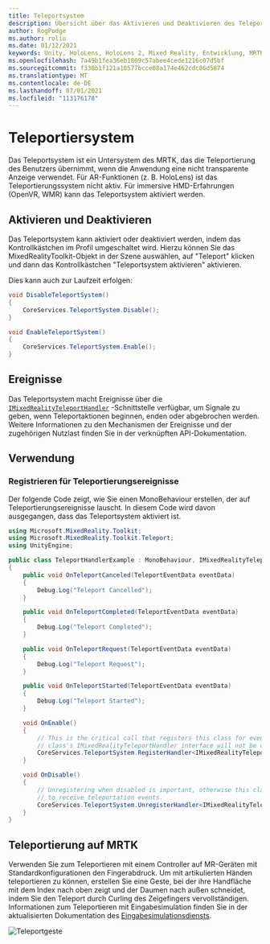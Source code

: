 ```yaml
---
title: Teleportsystem
description: Übersicht über das Aktivieren und Deaktivieren des Teleport-Systems in MRTK
author: RogPodge
ms.author: roliu
ms.date: 01/12/2021
keywords: Unity, HoloLens, HoloLens 2, Mixed Reality, Entwicklung, MRTK, Teleport-System,
ms.openlocfilehash: 7a49b1fea36eb1809c57abee4cede1216c07d5bf
ms.sourcegitcommit: f338b1f121a10577bcce08a174e462cdc86d5874
ms.translationtype: MT
ms.contentlocale: de-DE
ms.lasthandoff: 07/01/2021
ms.locfileid: "113176178"
---
```

# <a name="teleport-system"></a>Teleportiersystem

Das Teleportsystem ist ein Untersystem des MRTK, das die Teleportierung des Benutzers übernimmt, wenn die Anwendung eine nicht transparente Anzeige verwendet. Für AR-Funktionen (z. B. HoloLens) ist das Teleportierungssystem nicht aktiv. Für immersive HMD-Erfahrungen (OpenVR, WMR) kann das Teleportsystem aktiviert werden.

## <a name="enabling-and-disabling"></a>Aktivieren und Deaktivieren

Das Teleportsystem kann aktiviert oder deaktiviert werden, indem das Kontrollkästchen im Profil umgeschaltet wird.
Hierzu können Sie das MixedRealityToolkit-Objekt in der Szene auswählen, auf "Teleport" klicken und dann das Kontrollkästchen "Teleportsystem aktivieren" aktivieren.

Dies kann auch zur Laufzeit erfolgen:

```c#
void DisableTeleportSystem()
{
    CoreServices.TeleportSystem.Disable();
}

void EnableTeleportSystem()
{
    CoreServices.TeleportSystem.Enable();
}
```

## <a name="events"></a>Ereignisse

Das Teleportsystem macht Ereignisse über die [`IMixedRealityTeleportHandler`](xref:Microsoft.MixedReality.Toolkit.Teleport.IMixedRealityTeleportHandler) -Schnittstelle verfügbar, um Signale zu geben, wenn Teleportaktionen beginnen, enden oder abgebrochen werden.
Weitere Informationen zu den Mechanismen der Ereignisse und der zugehörigen Nutzlast finden Sie in der verknüpften API-Dokumentation.

## <a name="usage"></a>Verwendung

### <a name="how-to-register-for-teleportation-events"></a>Registrieren für Teleportierungsereignisse

Der folgende Code zeigt, wie Sie einen MonoBehaviour erstellen, der auf Teleportierungsereignisse lauscht. In diesem Code wird davon ausgegangen, dass das Teleportsystem aktiviert ist.

```c#
using Microsoft.MixedReality.Toolkit;
using Microsoft.MixedReality.Toolkit.Teleport;
using UnityEngine;

public class TeleportHandlerExample : MonoBehaviour, IMixedRealityTeleportHandler
{
    public void OnTeleportCanceled(TeleportEventData eventData)
    {
        Debug.Log("Teleport Cancelled");
    }

    public void OnTeleportCompleted(TeleportEventData eventData)
    {
        Debug.Log("Teleport Completed");
    }

    public void OnTeleportRequest(TeleportEventData eventData)
    {
        Debug.Log("Teleport Request");
    }

    public void OnTeleportStarted(TeleportEventData eventData)
    {
        Debug.Log("Teleport Started");
    }

    void OnEnable()
    {
        // This is the critical call that registers this class for events. Without this
        // class's IMixedRealityTeleportHandler interface will not be called.
        CoreServices.TeleportSystem.RegisterHandler<IMixedRealityTeleportHandler>(this);
    }

    void OnDisable()
    {
        // Unregistering when disabled is important, otherwise this class will continue
        // to receive teleportation events.
        CoreServices.TeleportSystem.UnregisterHandler<IMixedRealityTeleportHandler>(this);
    }
}
```

## <a name="teleporting-on-mrtk"></a>Teleportierung auf MRTK

Verwenden Sie zum Teleportieren mit einem Controller auf MR-Geräten mit Standardkonfigurationen den Fingerabdruck. Um mit artikulierten Händen teleportieren zu können, erstellen Sie eine Geste, bei der ihre Handfläche mit dem Index nach oben zeigt und der Daumen nach außen schneidet, indem Sie den Teleport durch Curling des Zeigefingers vervollständigen. Informationen zum Teleportieren mit Eingabesimulation finden Sie in der aktualisierten Dokumentation des [Eingabesimulationsdiensts](../input-simulation/input-simulation-service.md).

  ![Teleportgeste](../images/teleport/handteleport.gif)
